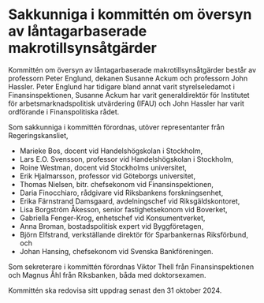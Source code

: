 # Sakkunniga i kommittén om översyn av låntagarbaserade makrotillsynsåtgärder

Kommittén om översyn av låntagarbaserade makrotillsynsåtgärder består av professorn Peter Englund, dekanen Susanne Ackum och professorn John Hassler. Peter Englund har tidigare bland annat varit styrelseledamot i Finansinspektionen, Susanne Ackum har varit generaldirektör för Institutet för arbetsmarknadspolitisk utvärdering (IFAU) och John Hassler har varit ordförande i Finanspolitiska rådet.

Som sakkunniga i kommittén förordnas, utöver representanter från Regeringskansliet,

* Marieke Bos, docent vid Handelshögskolan i Stockholm,
* Lars E.O. Svensson, professor vid Handelshögskolan i Stockholm,
* Roine Westman, docent vid Stockholms universitet,
* Erik Hjalmarsson, professor vid Göteborgs universitet,
* Thomas Nielsen, bitr. chefsekonom vid Finansinspektionen,
* Daria Finocchiaro, rådgivare vid Riksbankens forskningsenhet,
* Erika Färnstrand Damsgaard, avdelningschef vid Riksgäldskontoret,
* Lisa Borgström Åkesson, senior fastighetsekonom vid Boverket,
* Gabriella Fenger\-Krog, enhetschef vid Konsumentverket,
* Anna Broman, bostadspolitisk expert vid Byggföretagen,
* Björn Elfstrand, verkställande direktör för Sparbankernas Riksförbund, och
* Johan Hansing, chefsekonom vid Svenska Bankföreningen.

Som sekreterare i kommittén förordnas Viktor Thell från Finansinspektionen och Magnus Åhl från Riksbanken, båda med doktorsexamen.

Kommittén ska redovisa sitt uppdrag senast den 31 oktober 2024\.
